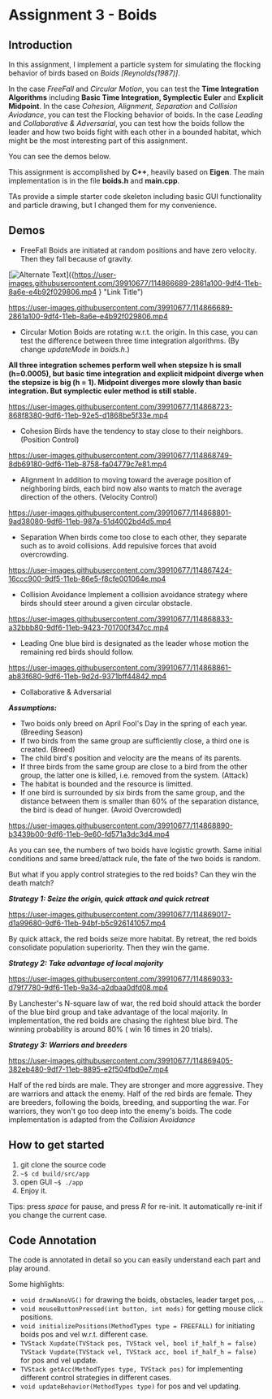 # Assignment 3 - Boids

## Introduction

In this assignment, I implement a particle system for simulating the flocking behavior of birds based on *Boids [Reynolds(1987)]*. 

In the case *FreeFall* and *Circular Motion*, you can test the **Time Integration Algorithms** including **Basic Time Integration, Symplectic Euler** and **Explicit Midpoint**. In the case *Cohesion, Alignment, Separation* and *Collision Aviodance*, you can test the Flocking behavior of boids. In the case *Leading* and *Collaborative & Adversarial*, you can test how the boids follow the leader and how two boids fight with each other in a bounded habitat, which might be the most interesting part of this assignment.

You can see the demos below.

This assignment is accomplished by **C++**, heavily based on **Eigen**. The main implementation is in the file **boids.h** and **main.cpp**.

TAs provide a simple starter code skeleton including basic GUI functionality and particle drawing, but I changed them for my convenience.

## Demos
* FreeFall
Boids are initiated at random positions and have zero velocity. Then they fall because of gravity.

[![Alternate Text]({image-url})]({https://user-images.githubusercontent.com/39910677/114866689-2861a100-9df4-11eb-8a6e-e4b92f029806.mp4
} "Link Title")

https://user-images.githubusercontent.com/39910677/114866689-2861a100-9df4-11eb-8a6e-e4b92f029806.mp4

* Circular Motion
Boids are rotating w.r.t. the origin. In this case, you can test the difference between three time integration algorithms. (By change *updateMode* in *boids.h*.)

**All three integration schemes perform well when stepsize h is small (h=0.0005), but basic time integration and explicit midpoint diverge when the stepsize is big (h = 1). Midpoint diverges more slowly than basic integration. But symplectic euler method is still stable.**

https://user-images.githubusercontent.com/39910677/114868723-868f8380-9df6-11eb-92e5-d1868be5f33e.mp4

* Cohesion
Birds have the tendency to stay close to their neighbors. (Position Control)

https://user-images.githubusercontent.com/39910677/114868749-8db69180-9df6-11eb-8758-fa04779c7e81.mp4

* Alignment
In addition to moving toward the average position of neighboring birds, each bird now also wants to match the average direction of the others. (Velocity Control)

https://user-images.githubusercontent.com/39910677/114868801-9ad38080-9df6-11eb-987a-51d4002bd4d5.mp4

* Separation
When birds come too close to each other, they separate such as to avoid collisions. Add repulsive forces that avoid overcrowding.

https://user-images.githubusercontent.com/39910677/114867424-16ccc900-9df5-11eb-86e5-f8cfe001064e.mp4

* Collision Avoidance
Implement a collision avoidance strategy where birds should steer around a given circular obstacle.

https://user-images.githubusercontent.com/39910677/114868833-a32bbb80-9df6-11eb-9423-701700f347cc.mp4

* Leading
One blue bird is designated as the leader whose motion the remaining red birds should follow. 

https://user-images.githubusercontent.com/39910677/114868861-ab83f680-9df6-11eb-9d2d-9371bff44842.mp4

* Collaborative & Adversarial

 ***Assumptions:***

* Two boids only breed on April Fool's Day in the spring of each year. (Breeding Season)
* If two birds from the same group are sufficiently close, a third one is created. (Breed)
* The child bird's position and velocity are the means of its parents.
* If three birds from the same group are close to a bird from the other group, the latter one is killed, i.e. removed from the system. (Attack)
* The habitat is bounded and the resource is limitted.
* If one bird is surrounded by six birds from the same group, and the distance between them is smaller than 60% of the separation distance, the bird is dead of hunger. (Avoid Overcrowded)

https://user-images.githubusercontent.com/39910677/114868890-b3439b00-9df6-11eb-9e60-fd571a3dc3d4.mp4

As you can see, the numbers of two boids have logistic growth. Same initial conditions and same breed/attack rule, the fate of the two boids is random.

But what if you apply control strategies to the red boids? Can they win the death match?
 
 ***Strategy 1: Seize the origin, quick attack and quick retreat***
 
https://user-images.githubusercontent.com/39910677/114869017-d1a99680-9df6-11eb-94bf-b5c926141057.mp4

By quick attack, the red boids seize more habitat. By retreat, the red boids consolidate population superiority. Then they win the game.

 ***Strategy 2: Take advantage of local majority***
 
https://user-images.githubusercontent.com/39910677/114869033-d79f7780-9df6-11eb-9a34-a2dbaa0dfd08.mp4

By Lanchester's N-square law of war, the red boid should attack the border of the blue bird group and take advantage of the local majority. In implementation, the red boids are chasing the rightest blue bird. The winning probability is around 80% ( win 16 times in 20 trials).

***Strategy 3: Warriors and breeders***

https://user-images.githubusercontent.com/39910677/114869405-382eb480-9df7-11eb-8895-e2f504fbd0e7.mp4

Half of the red birds are male. They are stronger and more aggressive. They are warriors and attack the enemy. Half of the red birds are female. They are breeders, following the boids, breeding, and supporting the war. For warriors, they  won't go too deep into the enemy's boids. The code implementation is adapted from the *Collision Avoidance*
  
## How to get started

1. git clone the source code
2. ```~$ cd build/src/app```
3. open GUI ```~$ ./app```
4. Enjoy it. 

Tips: press *space* for pause, and press *R* for re-init. It automatically re-init if you change the current case.

## Code Annotation

The code is annotated in detail so you can easily understand each part and play around. 

Some highlights: 

* ```void drawNanoVG()```
 for drawing the boids, obstacles, leader target pos, ...
* ```void mouseButtonPressed(int button, int mods)```
for getting mouse click positions.
* ```void initializePositions(MethodTypes type = FREEFALL)```
for initiating boids pos and vel w.r.t. different case.
* ```TVStack Xupdate(TVStack pos, TVStack vel, bool if_half_h = false)```
```TVStack Vupdate(TVStack vel, TVStack acc, bool if_half_h = false)```
 for pos and vel update.
* ```TVStack getAcc(MethodTypes type, TVStack pos)```
for implementing different control strategies in different cases.
* ```void updateBehavior(MethodTypes type)```
for pos and vel updating.














